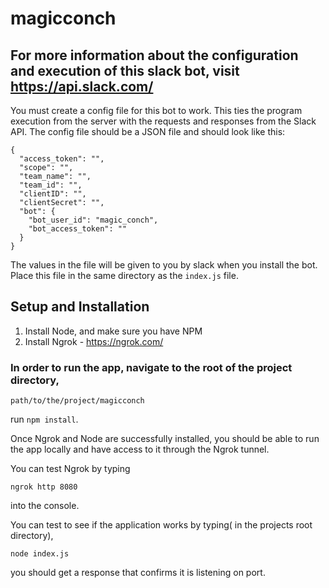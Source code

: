 # magicconch

## For more information about the configuration and execution of this slack bot, visit https://api.slack.com/

You must create a config file for this bot to work. This ties the program execution from the server with the requests
and responses from the Slack API. The config file should be a JSON file and should look like this:
```
{
  "access_token": "",
  "scope": "",
  "team_name": "",
  "team_id": "",
  "clientID": "",
  "clientSecret": "",
  "bot": {
    "bot_user_id": "magic_conch",
    "bot_access_token": ""
  }
}
```

The values in the file will be given to you by slack when you install the bot.
Place this file in the same directory as the `index.js` file. 

## Setup and Installation

1. Install Node, and make sure you have NPM
2. Install Ngrok - https://ngrok.com/

### In order to run the app, navigate to the root of the project directory,
```
path/to/the/project/magicconch
```
run `npm install`. 

Once Ngrok and Node are successfully installed,
you should be able to run the app locally and have access to it through the Ngrok tunnel.

You can test Ngrok by typing 
```
ngrok http 8080
```
into the console.

You can test to see if the application works by typing( in the projects root directory),
```
node index.js
```

you should get a response that confirms it is listening on port.

